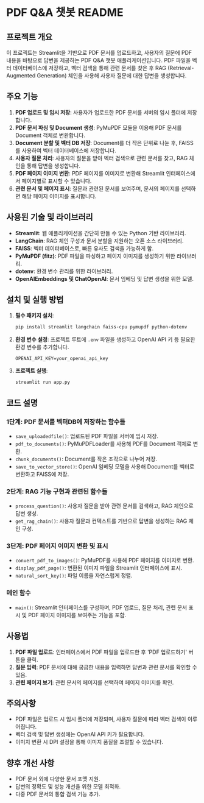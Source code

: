 # PDF Q&A 챗봇 README

## 프로젝트 개요
이 프로젝트는 Streamlit을 기반으로 PDF 문서를 업로드하고, 사용자의 질문에 PDF 내용을 바탕으로 답변을 제공하는 PDF Q&A 챗봇 애플리케이션입니다. PDF 파일을 벡터 데이터베이스에 저장하고, 벡터 검색을 통해 관련 문서를 찾은 후 RAG (Retrieval-Augmented Generation) 체인을 사용해 사용자 질문에 대한 답변을 생성합니다.

## 주요 기능
1. **PDF 업로드 및 임시 저장**: 사용자가 업로드한 PDF 문서를 서버의 임시 폴더에 저장합니다.
2. **PDF 문서 파싱 및 Document 생성**: PyMuPDF 모듈을 이용해 PDF 문서를 Document 객체로 변환합니다.
3. **Document 분할 및 벡터 DB 저장**: Document를 더 작은 단위로 나눈 후, FAISS를 사용하여 벡터 데이터베이스에 저장합니다.
4. **사용자 질문 처리**: 사용자의 질문을 받아 벡터 검색으로 관련 문서를 찾고, RAG 체인을 통해 답변을 생성합니다.
5. **PDF 페이지 이미지 변환**: PDF 페이지를 이미지로 변환해 Streamlit 인터페이스에서 페이지별로 표시할 수 있습니다.
6. **관련 문서 및 페이지 표시**: 질문과 관련된 문서를 보여주며, 문서의 페이지를 선택하면 해당 페이지 이미지를 표시합니다.

## 사용된 기술 및 라이브러리
- **Streamlit**: 웹 애플리케이션을 간단히 만들 수 있는 Python 기반 라이브러리.
- **LangChain**: RAG 체인 구성과 문서 분할을 지원하는 오픈 소스 라이브러리.
- **FAISS**: 벡터 데이터베이스로, 빠른 유사도 검색을 가능하게 함.
- **PyMuPDF (fitz)**: PDF 파일을 파싱하고 페이지 이미지를 생성하기 위한 라이브러리.
- **dotenv**: 환경 변수 관리를 위한 라이브러리.
- **OpenAIEmbeddings 및 ChatOpenAI**: 문서 임베딩 및 답변 생성을 위한 모델.

## 설치 및 실행 방법
1. **필수 패키지 설치**:
   ```bash
   pip install streamlit langchain faiss-cpu pymupdf python-dotenv
   ```

2. **환경 변수 설정**:
   프로젝트 루트에 `.env` 파일을 생성하고 OpenAI API 키 등 필요한 환경 변수를 추가합니다.
   ```
   OPENAI_API_KEY=your_openai_api_key
   ```

3. **프로젝트 실행**:
   ```bash
   streamlit run app.py
   ```

## 코드 설명

### 1단계: PDF 문서를 벡터DB에 저장하는 함수들
- `save_uploadedfile()`: 업로드된 PDF 파일을 서버에 임시 저장.
- `pdf_to_documents()`: PyMuPDFLoader를 사용해 PDF를 Document 객체로 변환.
- `chunk_documents()`: Document를 작은 조각으로 나누어 저장.
- `save_to_vector_store()`: OpenAI 임베딩 모델을 사용해 Document를 벡터로 변환하고 FAISS에 저장.

### 2단계: RAG 기능 구현과 관련된 함수들
- `process_question()`: 사용자 질문을 받아 관련 문서를 검색하고, RAG 체인으로 답변 생성.
- `get_rag_chain()`: 사용자 질문과 컨텍스트를 기반으로 답변을 생성하는 RAG 체인 구성.

### 3단계: PDF 페이지 이미지 변환 및 표시
- `convert_pdf_to_images()`: PyMuPDF를 사용해 PDF 페이지를 이미지로 변환.
- `display_pdf_page()`: 변환된 이미지 파일을 Streamlit 인터페이스에 표시.
- `natural_sort_key()`: 파일 이름을 자연스럽게 정렬.

### 메인 함수
- `main()`: Streamlit 인터페이스를 구성하며, PDF 업로드, 질문 처리, 관련 문서 표시 및 PDF 페이지 이미지를 보여주는 기능을 포함.

## 사용법
1. **PDF 파일 업로드**: 인터페이스에서 PDF 파일을 업로드한 후 'PDF 업로드하기' 버튼을 클릭.
2. **질문 입력**: PDF 문서에 대해 궁금한 내용을 입력하면 답변과 관련 문서를 확인할 수 있음.
3. **관련 페이지 보기**: 관련 문서의 페이지를 선택하여 페이지 이미지를 확인.

## 주의사항
- PDF 파일은 업로드 시 임시 폴더에 저장되며, 사용자 질문에 따라 벡터 검색이 이루어집니다.
- 벡터 검색 및 답변 생성에는 OpenAI API 키가 필요합니다.
- 이미지 변환 시 DPI 설정을 통해 이미지 품질을 조절할 수 있습니다.

## 향후 개선 사항
- PDF 문서 외에 다양한 문서 포맷 지원.
- 답변의 정확도 및 성능 개선을 위한 모델 최적화.
- 다중 PDF 문서의 통합 검색 기능 추가.
